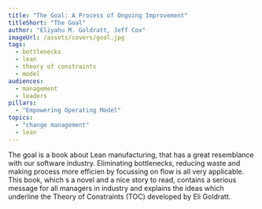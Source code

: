 ```yaml
---
title: "The Goal: A Process of Ongoing Improvement" 
titleShort: "The Goal"
author: "Eliyahu M. Goldratt, Jeff Cox"
imageUrl: /assets/covers/goal.jpg
tags:
  - bottlenecks
  - lean
  - theory of constraints
  - model
audiences: 
  - management
  - leaders
pillars:
  - "Empowering Operating Model"
topics:
  - "change management"
  - lean
---
```


The goal is a book about Lean manufacturing, that has a great resemblance with our software industry. Eliminating bottlenecks, reducing waste and making process more efficien by focussing on flow is all very applicable.
This book, which s a novel and a nice story to read, contains a serious message for all managers in industry and explains the ideas which underline the Theory of Constraints (TOC) developed by Eli Goldratt.
